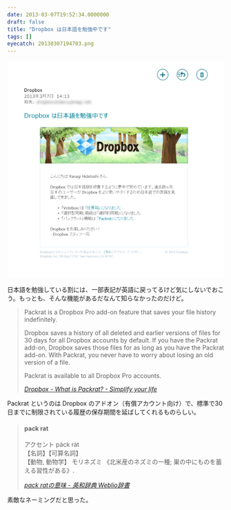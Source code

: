 ```yaml
---
date: 2013-03-07T19:52:34.0000000
draft: false
title: "Dropbox は日本語を勉強中です"
tags: []
eyecatch: 20130307194703.png
---
```

<p><span itemscope itemtype="http://schema.org/Photograph"><img src="20130307194703.png" alt="f:id:daruyanagi:20130307194703p:plain" title="f:id:daruyanagi:20130307194703p:plain" class="hatena-fotolife" itemprop="image"></span></p><p>日本語を勉強している割には、一部表記が英語に戻ってるけど気にしないでおこう。もっとも、そんな機能があるだなんて知らなかったのだけど。</p>

<blockquote cite="https://www.dropbox.com/help/113/en">
<p>Packrat is a Dropbox Pro add-on feature that saves your file history indefinitely.</p><p>Dropbox saves a history of all deleted and earlier versions of files for 30 days for all Dropbox accounts by default. If you have the Packrat add-on, Dropbox saves those files for as long as you have the Packrat add-on. With Packrat, you never have to worry about losing an old version of a file.</p><p>Packrat is available to all Dropbox Pro accounts.</p>

<cite><a href="https://www.dropbox.com/help/113/en">Dropbox - What is Packrat? - Simplify your life</a></cite>
</blockquote>
<p>Packrat というのは Dropbox のアドオン（有償アカウント向け）で、標準で30日までに制限されている履歴の保存期間を延ばしてくれるものらしい。</p>

<blockquote cite="http://ejje.weblio.jp/content/pack+rat">

<div class="section">
<h4>pack rat</h4>
<p>アクセント páck ràt<br />
【名詞】【可算名詞】<br />
【動物, 動物学】 モリネズミ 《北米産のネズミの一種; 巣の中にものを蓄える習性がある》.</p>

</div>
<cite><a href="http://ejje.weblio.jp/content/pack+rat">pack rat&#x306E;&#x610F;&#x5473; - &#x82F1;&#x548C;&#x8F9E;&#x5178; Weblio&#x8F9E;&#x66F8;</a></cite>
</blockquote>
<p>素敵なネーミングだと思った。</p>
